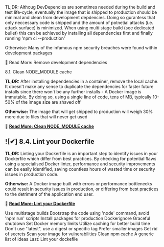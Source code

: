 TL;DR: Althoug DevDepencies are sometimes needed during the build and test life-cycle, eventually the image that is shipped to production should be minimal and clean from development depdencies. Doing so gurantess that only neccessary code is shipped and the amount of potnetial attacks (i.e. attack surface) is minimized. When using multi stage build (see dedicated bullet) this can be achieved by installing all dependencies first and finally running 'npm ci --production'

Otherwise: Many of the infamous npm security breaches were found within development packages

🔗 Read More: Remove development dependencies


8.1. Clean NODE_MODULE cache

**TL;DR:** After installing dependencies in a container, remove the local cache. It doesn't make any sense to duplicate the dependencies for faster future installs since there won't be any further installs - A Docker image is immutable. By doing so, using a single line of code, tens of MB, typically 10-50% of the image size are shaved off


**Otherwise:** The image that will get shipped to production will weigh 30% more due to files that will never get used

🔗 [**Read More: Clean NODE_MODULE cache**](/sections/docker/clean-cache.md)

## ![✔] 8.4. Lint your Dockerfile

**TL;DR:** Linting your Dockerfile is an important step to identify issues in your Dockerfile which differ from best practices. By checking for potential flaws using a specialised Docker linter, performance and security improvements can be easily identified, saving countless hours of wasted time or security issues in production code.

**Otherwise:** A Docker image built with errors or performance bottlenecks could result in security issues in production, or differing from best practices to the detriment of the application end user.

🔗 [**Read More: Lint your Dockerfile**](/sections/docker/lint-dockerfile.md)

Use multistage builds
    Bootstrap the code using 'node' command, avoid 'npm run' scripts
    Install packages for production
    Dockerignore
    Graceful shutdown
    Set Docker memory limits
    Utilize caching for better build time
    Don't use "latest", use a digest or specific tag
    Prefer smaller images
    Get rid of secrets
    Scan your image for vulnerabilities
    Clean npm cache
    A generic list of ideas
    Last: Lint your dockefile